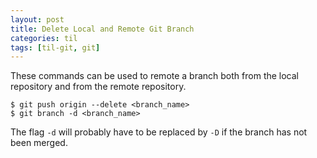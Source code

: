 ```yaml
---
layout: post
title: Delete Local and Remote Git Branch
categories: til
tags: [til-git, git]
---
```


These commands can be used to remote a branch both from the local repository and
from the remote repository.

```
$ git push origin --delete <branch_name>
$ git branch -d <branch_name>
```

The flag `-d` will probably have to be replaced by `-D` if the branch has not been merged.
